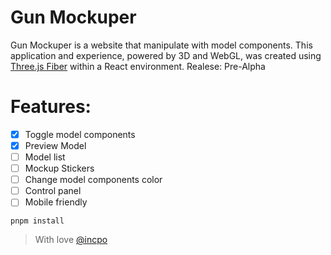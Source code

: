 # Gun Mockuper
Gun Mockuper is a website that manipulate with model components.
This application and experience, powered by 3D and WebGL, was created using [Three.js Fiber](https://docs.pmnd.rs/react-three-fiber/getting-started/introduction) within a React environment.
Realese: Pre-Alpha

# Features:
- [x] Toggle model components
- [x] Preview Model
- [ ] Model list
- [ ] Mockup Stickers
- [ ] Change model components color
- [ ] Control panel
- [ ] Mobile friendly

```
pnpm install
```

> With love [@incpo](https://github.com/incpo)
